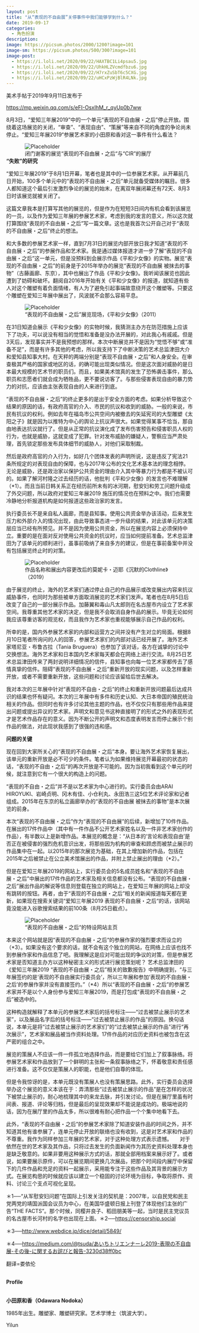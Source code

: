 ```yaml
---
layout: post
title: "从“表现的不自由展”关停事件中我们能够学到什么？"
date: 2019-09-17
categories:
  - 角色扮演
description:
image: https://picsum.photos/2000/1200?image=101
image-sm: https://picsum.photos/500/300?image=101
image-post:
  - https://i.loli.net/2020/09/22/HAXTBC1Li4psau5.jpg
  - https://i.loli.net/2020/09/22/UhkHLZVcmdfbzu6.jpg
  - https://i.loli.net/2020/09/22/H7rxZuSbT6c5CXG.jpg
  - https://i.loli.net/2020/09/22/uHCxPzWjBlR4LNk.jpg
---
```

美术手帖于2019年9月11日发布于

<a href="https://mp.weixin.qq.com/s/eFI-OsxIhM_r_qyUp0b7ww">https://mp.weixin.qq.com/s/eFI-OsxIhM_r_qyUp0b7ww</a>

8月3日，“爱知三年展2019”中的一个单元“表现的不自由展・之后”停止开放。围绕着这场展览的关闭，“审查”、“表现自由”、“策展”等来自不同的角度的争论尚未停止。<!--break-->“爱知三年展2019“参展艺术家的小田原和香对这一事件有什么看法？

<figure style="width:80%;margin:auto;">
  <img src="{{ page.image-post[0] }}" alt="Placeholder"/>
  <figcaption>闭门谢客的展览“表现的不自由展・之后“与“CIR”的展厅</figcaption>
</figure>

<div><b>“失败”的研究</b></div>

“爱知三年展2019”于8月1日开幕，笔者也是其中的一位参展艺术家。从开幕前几日开始，100多个单元中的“表现的不自由展・之后”单元就备受媒体的瞩目。很多人都知道这个最后引发激烈争论的展览的始末，在离双年展闭幕还有72天、8月3日时该展览就被关闭了。　　

这篇文章我本是打算写其他的展览的，但是作为在短短3日间内有机会看到该展览的一员，以及作为爱知三年展的参展艺术家，考虑到我的发言的意义，所以这次就打算围绕“表现的不自由展・之后”写一篇文章。这也是我首次公开自己对于“表现的不自由展・之后”终止的想法。

和大多数的参展艺术家一样，直到7月31日的展览内部开放日我才知道“表现的不自由展・之后”的参展作品和艺术家。我是通过媒体报道才进一步了解“表现的不自由展・之后”这一单元，但是没预料到会展示作品《平和少女像》的实物。展览“表现的不自由展・之后”的前身是于2015年举办的展览“表现的不自由展 被抹去的事物”（古藤画廊、东京），其中也展出了作品《平和少女像》。我听闻该展览也因此遭到了妨碍和破坏。翻阅自2016年开始有关《平和少女像》的报道，就知道有些人对这个雕塑有着负面情绪，有人为了避免引起事端故意绕开这个雕塑等。只要这个雕塑在爱知三年展中展出了，风波就不会那么容易平息。

<figure style="width:80%;margin:auto;">
  <img src="{{ page.image-post[1] }}" alt="Placeholder"/>
  <figcaption>“表现的不自由展・之后”展览现场，《平和少女像》（2011）</figcaption>
</figure>

在31日知道会展示《平和少女像》的实物时候，我猜测主办方在防范措施上应该下了功夫，可以说没有相当的觉悟和准备是没办法开展的，对此我心有戚戚。但是3天后，发现事实并不是我预想的那样。本次中断展览并不是因为“觉悟不够”或“准备不足”，而是有许多其他的考虑，所以我支持下了中断决策的艺术总监津田大介和爱知县知事大村。在天秤的两端分别是“表现不自由展・之后”和人身安全。在审查极其严格的国家或地区的话，的确可能出现类似情况。但是这次面对威胁的是日本最大规模的艺术节的职员们。而且，如果美术馆真的发生了恐怖袭击事件，那么职员和志愿者们就会成为牺牲品，更不要说访客了。与那些侵害表现自由的暴力势力的对抗，应该由主张表现自由的人来进行到底。

“表现的不自由展・之后”的终止更多的是出于安全方面的考虑。如果分析导致这个结果的原因的话，有政府高官的介入、市民的抗议和收到的威胁。一般的来说，市民有抗议的权利。例如去年在福岛市公共空间内被撤去的矢延宪司的大型雕塑《太阳之子》就是因为以推特为中心的舆论上抗议声很大。如果觉得某事不恰当，那自由地表达抗议就行了。但是从正常的抗议演化成了发布伤害预告和侵害职员人权的行为，也就是威胁，这就变成了犯罪。针对发布威胁的嫌疑人，警察应当严肃处理，首先锁定那些发布具体细节的威胁人，对他们采取制裁。　　

然后是政府高官的介入行为，如好几个团体发表的声明所说，这是违反了宪法21条所规定的对表现自由的保障，也与2017年公布的文化艺术基本法的理念相悖。无论是威胁，还是政治家以保护公共资金的理由介入其中等暴力行为都是不被认可的。如果了解河村隆之过去经历的话，他批判《平和少女像》的发言也不难理解（*1）。而且当前日韩关系正在经历前所未有的冰河期，慰安妇和劳工问题升级成了外交问题，所以政府对爱知三年展2019 施压的情况也在预料之中。我们也需要冷静地分析报道机构是如何报道这些政治家的发言。　　

执行委员长不是来自私人画廊，而是县知事。使用公共资金举办该活动，后来发生压力和外部介入的情况出现，由此导致事态进一步升级的结果，对此该单元的决策层应当已经有所预见。并不是因为使用公共资金，所以在展览内容上必须保持中立。重要的是在面对反对使用公共资金的抗议时，应当如何提前准备。艺术总监津田为了该单元的顺利进行，虽事前吸纳了来自多方的建议，但是在事前备案中并没有包括展览终止时的对策。

<figure style="width:80%;margin:auto;">
  <img src="{{ page.image-post[2] }}" alt="Placeholder"/>
  <figcaption>作品名称和展出内容更改后的莫妮卡・迈耶《沉默的Clothline》（2019）</figcaption>
</figure>

由于展览的终止，海外的艺术家们通过停止自己的作品展示或改变展出内容来抗议威胁事件，也同时为那些被单方面取消展览的艺术家们发声。笔者也在8月5日后改变了自己的一部分展示作品。加藤翼和毒山凡太郎则在名古屋市内设立了艺术家空间。我尊重其他艺术家的决定，但是我不会取消自身作品的展示。毕竟无论如何我应该尊重访客的观览权，而且我作为艺术家也重视能够展示自己作品的权利。

所幸的是，国内外参展艺术家的内部和运营方之间并没有产生对立的局面。根据8月10日笔者所询问的人的回答，参展艺术家们的内部对话已经开展了。海外艺术家塔尼亚・布鲁古拉（Tania Bruguera）也参加了该对话，各方在诚挚的讨论中交换想法。海外艺术家和日本国内艺术家每天都会在网络上进行交流。8月25日艺术总监津田传来了两封说明详细情况的信件，县知事也向每一位艺术家都传去了感情真挚的信件。阻碍“表现的不自由展・之后”重新开放的现实问题，以及怎样重新开放，或者不需要重新开放，这些问题和讨论应该留给后世去解决。　　

我对本次的三年展中针对“表现的不自由・之后”的终止和重新开放问题最后达成共识的结果也怀有疑问。本次的三年展中有多件和历史认知、大日本帝国的殖民统治相关的作品。但同时也有许多讨论其他主题的作品，也不仅仅只有那些用作品来提出问题或提出异议的艺术家。声明文和意见书这种直接明了的形式之外的表现形式才是艺术作品存在的意义。因为不断公开的声明文和态度表明发言而停止展示个别作品的做法，对此现状我感到了很强的违和感。

<div><b>问题的关键</b></div>

现在回到大家所关心的“表现的不自由展・之后”本身。要让海外艺术家恢复展出，该单元的重新开放是必不可少的条件。笔者认为如果维持展览开幕最初的状态的话，“表现的不自由・之后”的再次开放是不可能的。因为当初我看到这个单元的时候，就注意到它有一个很大的构造上的问题。　　

“表现的不自由・之后”并不是以艺术家为中心进行的。实行委员会由ARAI HIROYUKI、岩崎贞明、冈木有佳、小仓利丸、永田浩三这5位艺术评论家和记者组成。2015年在东京的私立画廊举办的“表现的不自由展 被抹去的事物”是本次展览的前身。　　

本次“表现的不自由展・之后”作为“表现的不自由展”的后续，新增加了10件作品。在展出的17件作品中（其中有一件作品不公开艺术家姓名以及一件非艺术家创作的作品），有半数以上是新增作品。本展览的概念是：“从日本的‘言论和表现自由’是否正在被侵害的强烈危机意识出发，将那些因为机构的审查和顾虑而被禁止展示的作品集中在一起。以2015年的那次展览为基础，在其上增加新的作品，包括在2015年之后被禁止在公立美术馆展出的作品，并附上禁止展出的理由（*2）。”

但是在爱知三年展2019的网站上，实行委员会的5名成员姓名和“表现的不自由展・之后”中展出的17件作品的艺术家及相关信息都没有公布。“表现的不自由展・之后”展出作品的解说等信息则登载在独立的网站上，在爱知三年展的网站上却没有跳转的按钮。再者，由于“表现的不自由展・之后”相关的新闻报道每天都在更新，如果现在搜索关键词“爱知三年展2019 表现的不自由展・之后“的话，该网站竟没能进入谷歌搜索结果的前100条（8月25日截点）。

<figure style="width:80%;margin:auto;">
  <img src="{{ page.image-post[3] }}" alt="Placeholder"/>
  <figcaption>“表现的不自由展・之后“的特设网站主页</figcaption>
</figure>

本来这个网站就是因“表现的不自由展・之后“的参展作家的强烈要求而设立的（*3）。如果没有这个要求的话，就不会有这个独立的网站，在网络上应该也找不到参展作家和作品信息了吧。我理解这是应对可能出现的争议的对策，但是参展艺术家是否知道主办方以这种秘密主义的形式进行展览策划呢？
艺术总监津田的《爱知三年展2019 “表现的不自由展・之后”相关的致歉报告》中明确提到，“与三年展签约的是‘表现的不自由展实行委员会’，所以三年展和参加‘表现的不自由展・之后’的参展作家并没有直接签约。”（*4）所以“表现的不自由展・之后”的参展艺术家并不是以个人身份参与爱知三年展2019，而是打包成“表现的不自由展・之后”被选中的。　　

这种构造就解释了本单元的参展艺术家后的括号标注——“过去被禁止展示的艺术家”，以及展品名字后的括号标注——“过去被禁止展示的作品”的原因。换句话说，本单元是将“过去被禁止展示的艺术家们”的“过去被禁止展示的作品”进行“再次展示”，艺术家和展品被当作资料处理。17件作品的对应历史资料也被包含在这严密的组合之中。　　

展览的策展人不应该一件一件孤立地选择作品，而是要给它们加上了叙事脉络。将参展艺术家和作品放到了一个鲜明的主张和一条叙事脉络之下，怀着敬意和责任感进行准备。这不仅仅是策展人的职能，也是他们自尊的体现。　　

但是令我惊讶的是，本单元既没有策展人也没有策展思路。此外，实行委员会选择举办这个展览的意义本该在于：弄清那些“过去被禁止展示的作品”是在怎样的状况下被禁止展示的，耐心地梳理其中的来龙去脉，并引发讨论。但是在展厅里虽有时间表、报道、评论等归档，但是最后的呈现效果却不能说是成功的。极端地说的话，因为在展厅里的作品太多，所以很难有耐心把作品一个个集中地看下去。　　

此外，“表现的不自由展・之后”的参展艺术家除了知道安装作品的时间之外，并不知道其他有谁参展了，连单元停止开放的联络也没有收到，这是对艺术家和作品的不尊重。我作为同样参加三年展的艺术家，对于这种处理方式表示遗憾。　　对于依然在世的艺术家及其作品，只将过去发生的负面新闻作为其历史资料处理本身也是缺乏敬意的。如果非要用这种展示方式的话，那就全部用档案来展示好了。或者说，如果要展示原件，可以在展览期间更换几次展品，把那个时间段内展厅中保留下的几件作品和充足的资料一起展示，采用能专注于这些作品及其背景的展示方式。在展览构思的时候就应该以建立一个稳固的讨论环境为目标，争取将原作、资料、讨论三个支点可视化呈现。

＊1──“从军慰安妇问题”在国际上引发关注的契机是：2007年，以自民党和民主党两党的靖国派国会议员为中心，在美国华盛顿日报上刊登了体现他们主张的广告“THE FACTS”。那个时候，同樱井良子、稻田朋美等一起，当时是民主党议员的名古屋市长河村的名字也出现在上面。＊2──https://censorship.social

＊3──http://www.webdice.jp/dice/detail/5849/

＊4──https://medium.com/@tsuda/あいちトリエンナーレ2019-表現の不自由展-その後-に関するお詫びと報告-3230d38ff0bc

<div>
翻译=娄依伦<br><br>

<b>Profile</b><br><br>

<b>小田原和香（Odawara Nodoka）</b><br>

1985年出生。雕塑家、雕塑研究家。艺术学博士（筑波大学）。<br>
</div>
 
Yilun
